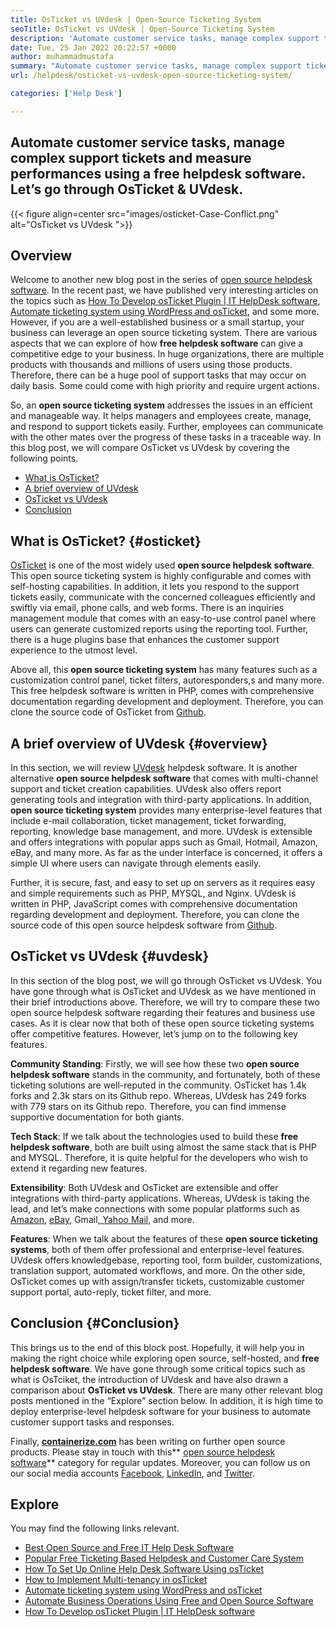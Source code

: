 ```yaml
---
title: OsTicket vs UVdesk | Open-Source Ticketing System
seoTitle: OsTicket vs UVdesk | Open-Source Ticketing System
description: 'Automate customer service tasks, manage complex support tickets, and measure performances using free helpdesk software. Let’s go through OsTicket & UVdesk.'
date: Tue, 25 Jan 2022 20:22:57 +0000
author: muhammadmustafa
summary: "Automate customer service tasks, manage complex support tickets and measure performances using a free helpdesk software. Let's go through OsTicket &amp; UVdesk."
url: /helpdesk/osticket-vs-uvdesk-open-source-ticketing-system/

categories: ['Help Desk']

---
```

## Automate customer service tasks, manage complex support tickets and measure performances using a free helpdesk software. Let’s go through OsTicket & UVdesk.

{{< figure align=center src="images/osticket-Case-Conflict.png" alt="OsTicket vs UVdesk ">}}  

## Overview

Welcome to another new blog post in the series of [open source helpdesk software][1]. In the recent past, we have published very interesting articles on the topics such as [How To Develop osTicket Plugin | IT HelpDesk software][2], [Automate ticketing system using WordPress and osTicket][3], and some more. However, if you are a well-established business or a small startup, your business can leverage an open source ticketing system. There are various aspects that we can explore of how **free helpdesk software** can give a competitive edge to your business. In huge organizations, there are multiple products with thousands and millions of users using those products. Therefore, there can be a huge pool of support tasks that may occur on daily basis. Some could come with high priority and require urgent actions.

So, an **open source ticketing system** addresses the issues in an efficient and manageable way. It helps managers and employees create, manage, and respond to support tickets easily. Further, employees can communicate with the other mates over the progress of these tasks in a traceable way. In this blog post, we will compare OsTicket vs UVdesk by covering the following points.

  * [What is OsTicket?][4]
  * [A brief overview of UVdesk][5]
  * [OsTicket vs UVdesk][6]
  * [Conclusion][7]

## What is OsTicket? {#osticket}

[OsTicket][8] is one of the most widely used **open source helpdesk software**. This open source ticketing system is highly configurable and comes with self-hosting capabilities. In addition, it lets you respond to the support tickets easily, communicate with the concerned colleagues efficiently and swiftly via email, phone calls, and web forms. There is an inquiries management module that comes with an easy-to-use control panel where users can generate customized reports using the reporting tool. Further, there is a huge plugins base that enhances the customer support experience to the utmost level.

Above all, this **open source ticketing system** has many features such as a customization control panel, ticket filters, autoresponders,s and many more. This free helpdesk software is written in PHP, comes with comprehensive documentation regarding development and deployment. Therefore, you can clone the source code of OsTicket from [Github][9].

## A brief overview of UVdesk {#overview}

In this section, we will review [UVdesk][10] helpdesk software. It is another alternative **open source helpdesk software** that comes with multi-channel support and ticket creation capabilities. UVdesk also offers report generating tools and integration with third-party applications. In addition, **open source ticketing system** provides many enterprise-level features that include e-mail collaboration, ticket management, ticket forwarding, reporting, knowledge base management, and more. UVdesk is extensible and offers integrations with popular apps such as Gmail, Hotmail, Amazon, eBay, and many more. As far as the under interface is concerned, it offers a simple UI where users can navigate through elements easily.

Further, it is secure, fast, and easy to set up on servers as it requires easy and simple requirements such as PHP, MYSQL, and Nginx. UVdesk is written in PHP, JavaScript comes with comprehensive documentation regarding development and deployment. Therefore, you can clone the source code of this open source helpdesk software from [Github][11].

## OsTicket vs UVdesk {#uvdesk}

In this section of the blog post, we will go through OsTicket vs UVdesk. You have gone through what is OsTicket and UVdesk as we have mentioned in their brief introductions above. Therefore, we will try to compare these two open source helpdesk software regarding their features and business use cases. As it is clear now that both of these open source ticketing systems offer competitive features. However, let’s jump on to the following key features.

**Community Standing**: Firstly, we will see how these two **open source helpdesk software** stands in the community, and fortunately, both of these ticketing solutions are well-reputed in the community. OsTicket has 1.4k forks and 2.3k stars on its Github repo. Whereas, UVdesk has 249 forks with 779 stars on its Github repo. Therefore, you can find immense supportive documentation for both giants.

**Tech Stack**: If we talk about the technologies used to build these **free helpdesk software**, both are built using almost the same stack that is PHP and MYSQL. Therefore, it is quite helpful for the developers who wish to extend it regarding new features.

**Extensibility**: Both UVdesk and OsTicket are extensible and offer integrations with third-party applications. Whereas, UVdesk is taking the lead, and let’s make connections with some popular platforms such as [Amazon][12], [eBay][13], Gmail[, Yahoo Mail,][14] and more.

**Features**: When we talk about the features of these **open source ticketing systems**, both of them offer professional and enterprise-level features. UVdesk offers knowledgebase, reporting tool, form builder, customizations, translation support, automated workflows, and more. On the other side, OsTicket comes up with assign/transfer tickets, customizable customer support portal, auto-reply, ticket filter, and more.

## Conclusion {#Conclusion}

This brings us to the end of this block post. Hopefully, it will help you in making the right choice while exploring open source, self-hosted, and **free helpdesk software**. We have gone through some critical topics such as what is OsTciket, the introduction of UVdesk and have also drawn a comparison about **OsTicket vs UVdesk**. There are many other relevant blog posts mentioned in the “Explore” section below. In addition, it is high time to deploy enterprise-level helpdesk software for your business to automate customer support tasks and responses.

Finally, **[containerize.com][15]** has been writing on further open source products. Please stay in touch with this** [][16][open source helpdesk software][17]** category for regular updates. Moreover, you can follow us on our social media accounts [Facebook][18], [LinkedIn][19], and [Twitter][20].

## Explore

You may find the following links relevant.

  * [Best Open Source and Free IT Help Desk Software][17]
  * [Popular Free Ticketing Based Helpdesk and Customer Care System][21]
  * [How To Set Up Online Help Desk Software Using osTicket][22]
  * [How to Implement Multi-tenancy in osTicket][23]
  * [Automate ticketing system using WordPress and osTicket][3]
  * [Automate Business Operations Using Free and Open Source Software][24]
  * [How To Develop osTicket Plugin | IT HelpDesk software][2]

 [1]: https://blog.containerize.com/category/helpdesk/
 [2]: https://blog.containerize.com/2021/01/01/how-to-develop-osticket-plugin-it-helpdesk-software/
 [3]: https://blog.containerize.com/2020/10/13/automate-ticketing-system-using-wordpress-and-osticket/
 [4]: #osticket
 [5]: #overview
 [6]: #uvdesk
 [7]: #Conclusion
 [8]: https://products.containerize.com/helpdesk/osticket/
 [9]: https://github.com/osTicket/osTicket
 [10]: https://products.containerize.com/helpdesk/uvdesk/
 [11]: https://github.com/uvdesk/community-skeleton
 [12]: https://www.amazon.com/
 [13]: https://www.ebay.com/
 [14]: https://login.yahoo.com/?.src=ym&pspid=159600001&activity=mail-direct&.lang=en-US&.intl=us&.done=https%3A%2F%2Fmail.yahoo.com%2Fd
 [15]: https://www.containerize.com/
 [16]: https://products.containerize.com/single-sign-on/
 [17]: https://products.containerize.com/helpdesk/
 [18]: https://web.facebook.com/containerize
 [19]: https://www.linkedin.com/company/containerize/
 [20]: https://twitter.com/containerize_co
 [21]: https://products.containerize.com/helpdesk/osticket
 [22]: https://blog.containerize.com/2020/12/25/how-to-set-up-help-desk-system-using-osticket/
 [23]: https://blog.containerize.com/2020/11/02/how-to-implement-multi-tenancy-in-osticket/
 [24]: https://blog.containerize.com/2020/08/27/automate-business-operations-using-open-source-software/